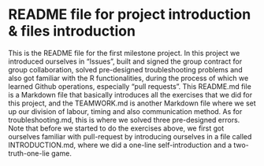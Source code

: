 # README file for project introduction & files introduction

This is the README file for the first milestone project. In this project we introduced ourselves in “Issues”, built and signed the group contract for group collaboration, solved pre-designed troubleshooting problems and also got familiar with the R functionalities, during the process of which we learned Github operations, especially “pull requests”.  This README.md file is a Markdown file that basically introduces all the exercises that we did for this project, and the TEAMWORK.md is another Markdown file where we set up our division of labour, timing and also communication method. As for troubleshooting.md, this is where we solved three pre-designed errors. Note that before we started to do the exercises above, we first got ourselves familiar with pull-request by introducing ourselves in a file called INTRODUCTION.md, where we did a one-line self-introduction and a two-truth-one-lie game.

